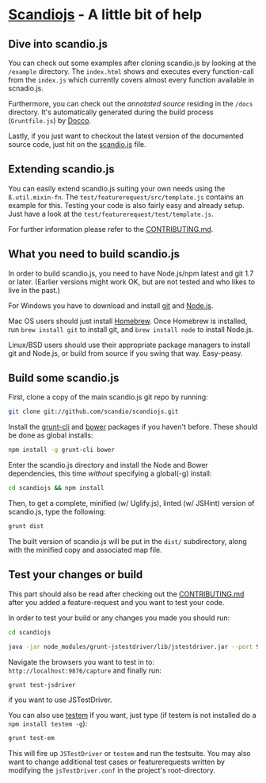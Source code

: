 # [Scandiojs](http://scandio.de/) - A little bit of help

## Dive into scandio.js

You can check out some examples after cloning scandio.js by looking at the `/example` directory. The `index.html` shows and executes every function-call from the `index.js` which currently covers almost every function available in scnadio.js.

Furthermore, you can check out the *annotated source* residing in the `/docs` directory. It's automatically generated during the build process (`Gruntfile.js`) by [Docco](http://jashkenas.github.io/docco/).

Lastly, if you just want to checkout the latest version of the documented source code, just hit on the [scandio.js](https://github.com/scandio/scandiojs/blob/master/dist/scandio.js) file.

## Extending scandio.js

You can easily extend scandio.js suiting your own needs using the `ß.util.mixin-fn`. The `test/featurerequest/src/template.js` contains an example for this. Testing your code is also fairly easy and already setup. Just have a look at the `test/featurerequest/test/template.js`.

For further information please refer to the [CONTRIBUTING.md](https://github.com/scandio/scandiojs/blob/master/contributing.md).

## What you need to build scandio.js

In order to build scandio.js, you need to have Node.js/npm latest and git 1.7 or later.
(Earlier versions might work OK, but are not tested and who likes to live in the past.)

For Windows you have to download and install [git](http://git-scm.com/downloads) and [Node.js](http://nodejs.org/download/).

Mac OS users should just install [Homebrew](http://mxcl.github.com/homebrew/). Once Homebrew is installed, run `brew install git` to install git, and `brew install node` to install Node.js.

Linux/BSD users should use their appropriate package managers to install git and Node.js, or build from source if you swing that way. Easy-peasy.

## Build some scandio.js

First, clone a copy of the main scandio.js git repo by running:

```bash
git clone git://github.com/scandio/scandiojs.git
```

Install the [grunt-cli](http://gruntjs.com/getting-started#installing-the-cli) and [bower](http://bower.io/) packages if you haven't before. These should be done as global installs:

```bash
npm install -g grunt-cli bower
```

Enter the scandio.js directory and install the Node and Bower dependencies, this time *without* specifying a global(-g) install:

```bash
cd scandiojs && npm install
```

Then, to get a complete, minified (w/ Uglify.js), linted (w/ JSHint) version of scandio.js, type the following:

```bash
grunt dist
```

The built version of scandio.js will be put in the `dist/` subdirectory, along with the minified copy and associated map file.

## Test your changes or build

This part should also be read after checking out the [CONTRIBUTING.md](https://github.com/scandio/scandiojs/blob/master/contributing.md) after you added a feature-request and you want to test your code.

In order to test your build or any changes you made you should run:

```bash
cd scandiojs

java -jar node_modules/grunt-jstestdriver/lib/jstestdriver.jar --port 9876
```

Navigate the browsers you want to test in to: `http://localhost:9876/capture` and finally run:

```bash
grunt test-jsdriver
```

if you want to use JSTestDriver.

You can also use [testem](https://github.com/airportyh/testem) if you want, just type (if testem is not installed do a `npm install testem -g`):

```bash
grunt test-em
```

This will fire up `JSTestDriver` or `testem` and run the testsuite. You may also want to change additional test cases or featurerequests written by modifying the `jsTestDriver.conf` in the project's root-directory.